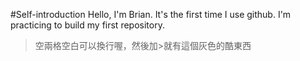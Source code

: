 #Self-introduction
Hello, I'm Brian. It's the first time I use github. I'm practicing to build my first repository.  
>空兩格空白可以換行喔，然後加>就有這個灰色的酷東西
